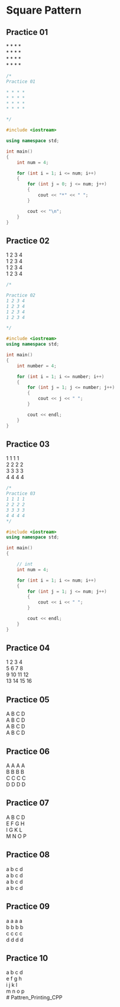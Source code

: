 <!-- Pattern printing -->
<h1>Square Pattern</h1>

<h2>Practice 01</h2>
* * * * <br>
* * * *<br>
* * * *<br>
* * * *<br>

```cpp
/*
Practice 01

* * * *
* * * *
* * * *
* * * *

*/

#include <iostream>

using namespace std;

int main()
{
    int num = 4;

    for (int i = 1; i <= num; i++)
    {
        for (int j = 0; j <= num; j++)
        {
            cout << "*" << " ";
        }

        cout << "\n";
    }
}

```

<h2>Practice 02</h2>
1 2 3 4 <br>
1 2 3 4 <br>
1 2 3 4<br>
1 2 3 4<br>

```cpp
/*

Practice 02
1 2 3 4
1 2 3 4
1 2 3 4
1 2 3 4

*/

#include <iostream>
using namespace std;

int main()
{
    int number = 4;

    for (int i = 1; i <= number; i++)
    {
        for (int j = 1; j <= number; j++)
        {
            cout << j << " ";
        }

        cout << endl;
    }
}
```

<h2>Practice 03</h2>

1 1 1 1<br>
2 2 2 2<br>
3 3 3 3<br>
4 4 4 4<br>

```cpp
/*
Practice 03
1 1 1 1
2 2 2 2
3 3 3 3
4 4 4 4
*/

#include <iostream>
using namespace std;

int main()
{

    // int
    int num = 4;

    for (int i = 1; i <= num; i++)
    {
        for (int j = 1; j <= num; j++)
        {
            cout << i << " ";
        }

        cout << endl;
    }
}

```

<h2>Practice 04</h2>
1 2 3 4 <br>
5 6 7 8<br>
9 10 11 12<br>
13 14 15 16<br>

<h2>Practice 05</h2>
A B C D<br>
A B C D<br>
A B C D<br>
A B C D<br>

<h2>Practice 06</h2>
A A A A <br>
B B B B <br>
C C C C <br>
D D D D <br>

<h2>Practice 07</h2>
A B C D <br>
E F G H <br>
I G K L<br>
M N O P<br>

<h2>Practice 08</h2>
a b c d <br>
a b c d <br>
a b c d <br>
a b c d <br>
<h2>Practice 09</h2>
a a a a <br>
b b b b <br>
c c c c <br>
d d d d <br>
<h2>Practice 10</h2>
a b c d <br>
e f g h <br>
i j k l <br>
m n o p <br>
# Pattren_Printing_CPP
